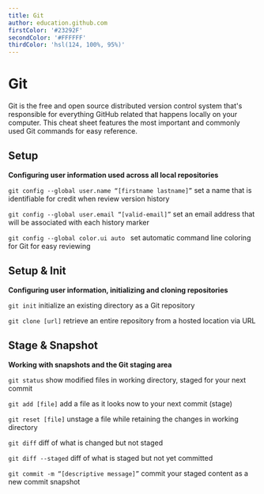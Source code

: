 ```yaml
---
title: Git
author: education.github.com
firstColor: '#23292F'
secondColor: '#FFFFFF'
thirdColor: 'hsl(124, 100%, 95%)'
---
```



<div class="card">

# Git
   
Git  is  the  free  and  open  source  distributed  version  control  system  that's  responsible  for  everything  GitHub related that happens locally on your computer. This cheat sheet features the most important and commonly used Git commands for easy reference.

</div>
<div class="card">

## Setup
   
**Configuring user information used across all local repositories**

```git config --global user.name “[firstname lastname]”```
set a name that is identifiable for credit when review version history
   
```git config --global user.email “[valid-email]”```
set an email address that will be associated with each history marker
   
```git config --global color.ui auto ```
set automatic command line coloring for Git for easy reviewing


## Setup & Init

**Configuring user information, initializing and cloning repositories**
   
```git init```
initialize an existing directory as a Git repository
   
```git clone [url]```
retrieve an entire repository from a hosted location via URL

## Stage & Snapshot
   
**Working with snapshots and the Git staging area**
   
```git status```
show modified files in working directory, staged for your next commit
   
```git add [file]```
add a file as it looks now to your next commit (stage)
   
```git reset [file]```
unstage a file while retaining the changes in working directory
   
```git diff```
diff of what is changed but not staged
   
```git diff --staged```
diff of what is staged but not yet committed
   
```git commit -m “[descriptive message]”```
commit your staged content as a new commit snapshot

</div>
<div class="card">

